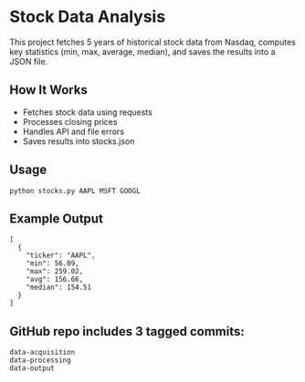 # Stock Data Analysis
This project fetches 5 years of historical stock data from Nasdaq, computes key statistics (min, max, average, median), and saves the results into a JSON file.

## How It Works
- Fetches stock data using requests
- Processes closing prices
- Handles API and file errors
- Saves results into stocks.json

## Usage
```
python stocks.py AAPL MSFT GOOGL
``` 
## Example Output
```
[
  {
    "ticker": "AAPL",
    "min": 56.09,
    "max": 259.02,
    "avg": 156.66,
    "median": 154.51
  }
]
```
## GitHub repo includes 3 tagged commits:
```
data-acquisition
data-processing
data-output